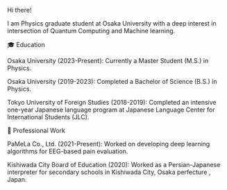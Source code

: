 Hi there!<br>

I am Physics graduate student at Osaka University with a deep interest in intersection of  Quantum Computing and Machine learning.<br>

🎓 Education<br>

Osaka University (2023-Present): Currently a Master Student (M.S.) in Physics.<br>

Osaka University (2019-2023): Completed a Bachelor of Science (B.S.) in Physics.<br>

Tokyo University of Foreign Studies (2018-2019): Completed an intensive one-year Japanese language program at Japanese Language Center for International Students (JLC).<br>

🏢 Professional Work<br>

PaMeLa Co., Ltd. (2021-Present): Worked on developing deep learning algorithms for EEG-based pain evaluation.<br>

Kishiwada City Board of Education (2020): Worked as a Persian-Japanese interpreter for secondary schools in Kishiwada City, Osaka perfecture , Japan.<br>

